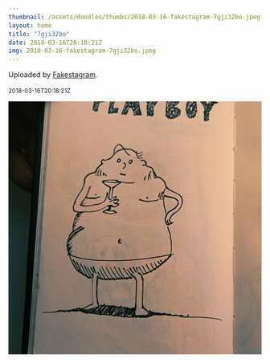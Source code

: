 ```yaml
---
thumbnail: /assets/doodles/thumbs/2018-03-16-fakestagram-7gji32bo.jpeg
layout: home
title: "7gji32bo"
date: 2018-03-16T20:18:21Z
img: 2018-03-16-fakestagram-7gji32bo.jpeg
---
```


Uploaded by [Fakestagram](https://github.com/opyate/fakestagram).

<small>2018-03-16T20:18:21Z</small>

![Uploaded by Fakestagram](2018-03-16-fakestagram-7gji32bo.jpeg)
